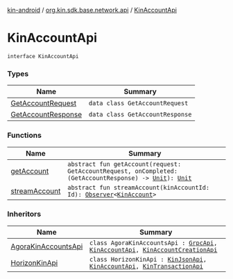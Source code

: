 [kin-android](../../index.md) / [org.kin.sdk.base.network.api](../index.md) / [KinAccountApi](./index.md)

# KinAccountApi

`interface KinAccountApi`

### Types

| Name | Summary |
|---|---|
| [GetAccountRequest](-get-account-request/index.md) | `data class GetAccountRequest` |
| [GetAccountResponse](-get-account-response/index.md) | `data class GetAccountResponse` |

### Functions

| Name | Summary |
|---|---|
| [getAccount](get-account.md) | `abstract fun getAccount(request: GetAccountRequest, onCompleted: (GetAccountResponse) -> `[`Unit`](https://kotlinlang.org/api/latest/jvm/stdlib/kotlin/-unit/index.html)`): `[`Unit`](https://kotlinlang.org/api/latest/jvm/stdlib/kotlin/-unit/index.html) |
| [streamAccount](stream-account.md) | `abstract fun streamAccount(kinAccountId: Id): `[`Observer`](../../org.kin.sdk.base.tools/-observer/index.md)`<`[`KinAccount`](../../org.kin.sdk.base.models/-kin-account/index.md)`>` |

### Inheritors

| Name | Summary |
|---|---|
| [AgoraKinAccountsApi](../../org.kin.sdk.base.network.api.proto/-agora-kin-accounts-api/index.md) | `class AgoraKinAccountsApi : `[`GrpcApi`](../../org.kin.sdk.base.network.api.proto/-grpc-api/index.md)`, `[`KinAccountApi`](./index.md)`, `[`KinAccountCreationApi`](../-kin-account-creation-api/index.md) |
| [HorizonKinApi](../../org.kin.sdk.base.network.api.rest/-horizon-kin-api/index.md) | `class HorizonKinApi : `[`KinJsonApi`](../../org.kin.sdk.base.network.api.rest/-kin-json-api/index.md)`, `[`KinAccountApi`](./index.md)`, `[`KinTransactionApi`](../-kin-transaction-api/index.md) |
